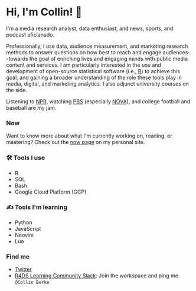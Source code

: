 # Hi, I'm Collin! 👋

I'm a media research analyst, data enthusiast, and news, sports, and podcast aficianado. 

Professionally, I use data, audience measurement, and marketing research methods to answer questions on how best to reach and engage audiences--towards the goal of enriching lives and engaging minds with public media content and services. I am particularly interested in the use and development of open-source statistical software (i.e., [R](https://www.r-project.org/)) to achieve this goal, and gaining a broader understanding of the role these tools play in media, digital, and marketing analytics. I also adjunct university courses on the side. 

Listening to [NPR](https://www.npr.org/), watching [PBS](https://www.pbs.org/) (especially [NOVA](https://www.pbs.org/wgbh/nova/)), and college football and baseball are my jam. 

### Now

Want to know more about what I'm currently working on, reading, or mastering? Check out the [now page](https://www.collinberke.com/now/) on my personal site.

### :hammer_and_wrench: Tools I use

* R
* SQL
* Bash
* Google Cloud Platform (GCP)

### :writing_hand: Tools I'm learning

* Python
* JavaScript
* Neovim
* Lua

### Find me
* [Twitter](https://twitter.com/BerkeCollin)
* [R4DS Learning Community Slack](https://www.rfordatasci.com/): Join the workspace and ping me `@Collin Berke`

